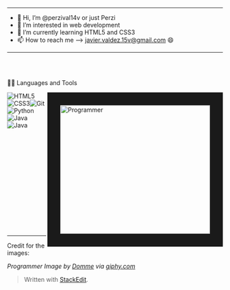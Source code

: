 
<hr>

- 👋 Hi, I’m @perzival14v or just Perzi
- 👀 I’m interested in web development
- 🌱 I’m currently learning HTML5 and CSS3
- 📫 How to reach me --> javier.valdez.15v@gmail.com 😄

<hr>

<br/>
<br/>


👨‍💻 Languages and Tools



<img align="right" border="30" src="https://media.giphy.com/media/qgQUggAC3Pfv687qPC/giphy.gif" width="350"  height="300" alt="Programmer"/>

<div>

![HTML5](https://img.shields.io/badge/-HTML5-E34F26?style=flat&logo=html5&logoColor=white)![CSS3](https://img.shields.io/badge/-CSS3-1572B6?style=flat&logo=css3)![Git](https://img.shields.io/badge/-Git-black?style=flat&logo=git)![Python](https://img.shields.io/badge/-Python-black?style=flat&logo=python)![Java](https://img.shields.io/badge/-Java-red?style=flat&logo=java)
![Java](https://img.shields.io/badge/-C++-blue?style=flat&logo=cplusplus)
</div>


<br/>
<br/>
<br/>
<br/>
<br/>
<br/>
<br/>
<br/>
<br/>
<br/>
<br/>
<br/>
<br/>

<hr>

Credit for the images:

_Programmer Image by [Domme](https://giphy.com/dommespace/) via [giphy.com](https://giphy.com/gifs/dommespace-domme-space-programador-qgQUggAC3Pfv687qPC)_

> Written with [StackEdit](https://stackedit.io/).
